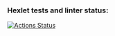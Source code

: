 ### Hexlet tests and linter status:
[![Actions Status](https://github.com/Barrierok/js-algorithms-project-lvl1/workflows/hexlet-check/badge.svg)](https://github.com/Barrierok/js-algorithms-project-lvl1/actions)